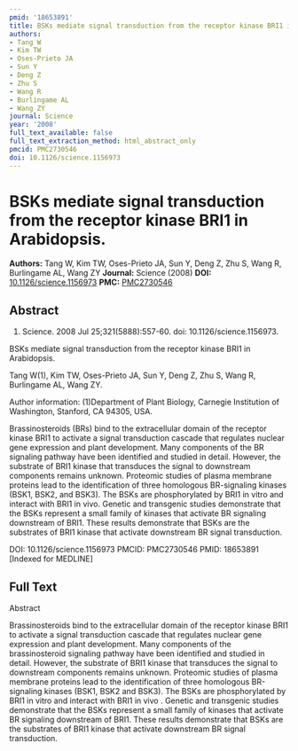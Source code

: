 ```yaml
---
pmid: '18653891'
title: BSKs mediate signal transduction from the receptor kinase BRI1 in Arabidopsis.
authors:
- Tang W
- Kim TW
- Oses-Prieto JA
- Sun Y
- Deng Z
- Zhu S
- Wang R
- Burlingame AL
- Wang ZY
journal: Science
year: '2008'
full_text_available: false
full_text_extraction_method: html_abstract_only
pmcid: PMC2730546
doi: 10.1126/science.1156973
---
```


# BSKs mediate signal transduction from the receptor kinase BRI1 in Arabidopsis.
**Authors:** Tang W, Kim TW, Oses-Prieto JA, Sun Y, Deng Z, Zhu S, Wang R, Burlingame AL, Wang ZY
**Journal:** Science (2008)
**DOI:** [10.1126/science.1156973](https://doi.org/10.1126/science.1156973)
**PMC:** [PMC2730546](https://www.ncbi.nlm.nih.gov/pmc/articles/PMC2730546/)

## Abstract

1. Science. 2008 Jul 25;321(5888):557-60. doi: 10.1126/science.1156973.

BSKs mediate signal transduction from the receptor kinase BRI1 in Arabidopsis.

Tang W(1), Kim TW, Oses-Prieto JA, Sun Y, Deng Z, Zhu S, Wang R, Burlingame AL, 
Wang ZY.

Author information:
(1)Department of Plant Biology, Carnegie Institution of Washington, Stanford, CA 
94305, USA.

Brassinosteroids (BRs) bind to the extracellular domain of the receptor kinase 
BRI1 to activate a signal transduction cascade that regulates nuclear gene 
expression and plant development. Many components of the BR signaling pathway 
have been identified and studied in detail. However, the substrate of BRI1 
kinase that transduces the signal to downstream components remains unknown. 
Proteomic studies of plasma membrane proteins lead to the identification of 
three homologous BR-signaling kinases (BSK1, BSK2, and BSK3). The BSKs are 
phosphorylated by BRI1 in vitro and interact with BRI1 in vivo. Genetic and 
transgenic studies demonstrate that the BSKs represent a small family of kinases 
that activate BR signaling downstream of BRI1. These results demonstrate that 
BSKs are the substrates of BRI1 kinase that activate downstream BR signal 
transduction.

DOI: 10.1126/science.1156973
PMCID: PMC2730546
PMID: 18653891 [Indexed for MEDLINE]

## Full Text

Abstract

Brassinosteroids bind to the extracellular domain of the receptor kinase BRI1 to activate a signal transduction cascade that regulates nuclear gene expression and plant development. Many components of the brassinosteroid signaling pathway have been identified and studied in detail. However, the substrate of BRI1 kinase that transduces the signal to downstream components remains unknown. Proteomic studies of plasma membrane proteins lead to the identification of three homologous BR-signaling kinases (BSK1, BSK2 and BSK3). The BSKs are phosphorylated by BRI1 in vitro and interact with BRI1 in vivo . Genetic and transgenic studies demonstrate that the BSKs represent a small family of kinases that activate BR signaling downstream of BRI1. These results demonstrate that BSKs are the substrates of BRI1 kinase that activate downstream BR signal transduction.
